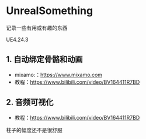 # UnrealSomething
记录一些有用或有趣的东西

UE4.24.3

## 1. 自动绑定骨骼和动画
- mixamo:：https://www.mixamo.com
- 教程：https://www.bilibili.com/video/BV164411R7BD

## 2. 音频可视化
- 教程：https://www.bilibili.com/video/BV164411R7BD

柱子的幅度还不是很舒服